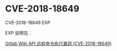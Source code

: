 # CVE-2018-18649
CVE-2018-18649 EXP


EXP 说明见：

[Gitlab Wiki API 远程命令执行漏洞 (CVE-2018-18649)](http://blog.leanote.com/post/snowming/b1a0b71e55c7)
